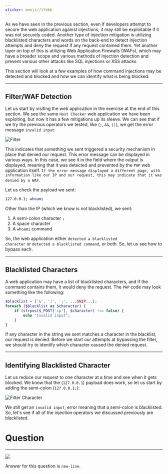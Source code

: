 ```yaml
---
sticker: emoji//1f4bb
---
```

As we have seen in the previous section, even if developers attempt to secure the web application against injections, it may still be exploitable if it was not securely coded. Another type of injection mitigation is utilizing blacklisted characters and words on the back-end to detect injection attempts and deny the request if any request contained them. Yet another layer on top of this is utilizing Web Application Firewalls (WAFs), which may have a broader scope and various methods of injection detection and prevent various other attacks like SQL injections or XSS attacks.

This section will look at a few examples of how command injections may be detected and blocked and how we can identify what is being blocked.

---

## Filter/WAF Detection

Let us start by visiting the web application in the exercise at the end of this section. We see the same `Host Checker` web application we have been exploiting, but now it has a few mitigations up its sleeve. We can see that if we try the previous operators we tested, like (`;`, `&&`, `||`), we get the error message `invalid input`: 

![Filter](https://academy.hackthebox.com/storage/modules/109/cmdinj_filters_1.jpg)

This indicates that something we sent triggered a security mechanism in place that denied our request. This error message can be displayed in various ways. In this case, we see it in the field where the output is displayed, meaning that it was detected and prevented by the `PHP` web application itself. `If the error message displayed a different page, with information like our IP and our request, this may indicate that it was denied by a WAF`.

Let us check the payload we sent:

```bash
127.0.0.1; whoami
```

Other than the IP (which we know is not blacklisted), we sent:

1. A semi-colon character `;`
2. A space character
3. A `whoami` command

So, the web application either `detected a blacklisted character` or `detected a blacklisted command`, or both. So, let us see how to bypass each.

---

## Blacklisted Characters

A web application may have a list of blacklisted characters, and if the command contains them, it would deny the request. The `PHP` code may look something like the following:

```php
$blacklist = ['&', '|', ';', ...SNIP...];
foreach ($blacklist as $character) {
    if (strpos($_POST['ip'], $character) !== false) {
        echo "Invalid input";
    }
}
```

If any character in the string we sent matches a character in the blacklist, our request is denied. Before we start our attempts at bypassing the filter, we should try to identify which character caused the denied request.

---

## Identifying Blacklisted Character

Let us reduce our request to one character at a time and see when it gets blocked. We know that the (`127.0.0.1`) payload does work, so let us start by adding the semi-colon (`127.0.0.1;`): 

![Filter Character](https://academy.hackthebox.com/storage/modules/109/cmdinj_filters_2.jpg)

We still get an `invalid input`, error meaning that a semi-colon is blacklisted. So, let's see if all of the injection operators we discussed previously are blacklisted.

# Question
----

![](cybersecurity/images/Pasted%2520image%252020250205140047.png)

Answer for this question is `new-line`.
